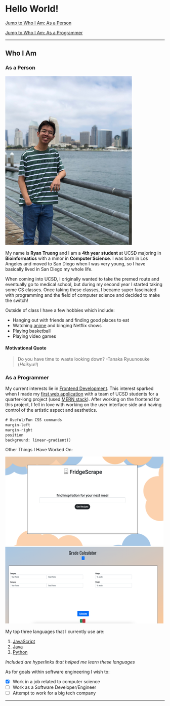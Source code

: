 # Hello World!
[Jump to Who I Am: As a Person](#as-a-person)

[Jump to Who I Am: As a Programmer](#as-a-programmer)

---
## Who I Am
### As a Person


<img src="./IMG_2575.jpg" alt="personal picture" width = "400">

My name is **Ryan Truong** and I am a **4th year student** at UCSD majoring in **Bioinformatics** with a minor in **Computer Science**. I was born in Los Angeles and moved to San Diego when I was very young, so I have basically lived in San Diego my whole life. 

When coming into UCSD, I originally wanted to take the premed route and eventually go to medical school, but during my second year I started taking some CS classes. Once taking these classes, I became super fascinated with programming and the field of computer science and decided to make the switch!

Outside of class I have a few hobbies which include:
- Hanging out with friends and finding good places to eat
- Watching [anime](#motivational-quote) and binging Netflix shows
- Playing basketball
- Playing video games

#### Motivational Quote
> Do you have time to waste looking down?
> -Tanaka Ryuunosuke (*Haikyu!!*)

### As a Programmer
My current interests lie in [Frontend Development](https://www.w3schools.com/howto/howto_blog_become_frontenddev.asp). This interest sparked when I made my [first web application](https://github.com/acmucsd-projects/team-piplup-wi22) with a team of UCSD students for a quarter-long project (used [MERN stack](MERN.png)). After working on the frontend for this project, I fell in love with working on the user interface side and having control of the artistic aspect and aesthetics.

```
# Useful/Fun CSS commands
margin-left
margin-right
position
background: linear-gradient()
```

Other Things I Have Worked On:

<img src="./fridgescrape.png" alt="fridgescrape" width = "500">
<img src="./gradecalc.png" alt="gradecalc" width = "500">

My top three languages that I currently use are:
1. [JavaScript](https://www.freecodecamp.org/learn/javascript-algorithms-and-data-structures/#basic-javascript)
2. [Java](https://ucsd-cse11-f21.github.io/)
3. [Python](https://www.py4e.com/)

*Included are hyperlinks that helped me learn these languages*

As for goals within software engineering I wish to:
- [x] Work in a job related to computer science
- [ ] Work as a Software Developer/Engineer
- [ ] Attempt to work for a big tech company

---
